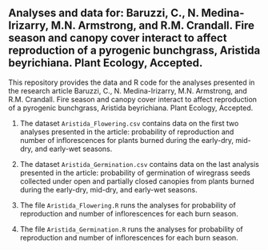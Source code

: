 ## Analyses and data for: Baruzzi, C., N. Medina-Irizarry, M.N. Armstrong, and R.M. Crandall. Fire season and canopy cover interact to affect reproduction of a pyrogenic bunchgrass, Aristida beyrichiana. Plant Ecology, Accepted.

This repository provides the data and R code for the analyses presented in the research article Baruzzi, C., N. Medina-Irizarry, M.N. Armstrong, and R.M. Crandall. Fire season and canopy cover interact to affect reproduction of a pyrogenic bunchgrass, Aristida beyrichiana. Plant Ecology, Accepted.

1. The dataset `Aristida_Flowering.csv` contains data on the first two analyses presented in the article: probability of reproduction and number of inflorescences for plants burned during the early-dry, mid-dry, and early-wet seasons.

2. The dataset `Aristida_Germination.csv` contains data on the last analysis presented in the article: probability of germination of wiregrass seeds collected under open and partially closed canopies from plants burned during the early-dry, mid-dry, and early-wet seasons.

3. The file `Aristida_Flowering.R` runs the  analyses for probability of reproduction and number of inflorescences for each burn season.

4. The file `Aristida_Germination.R` runs the analyses for probability of reproduction and number of inflorescences for each burn season.
